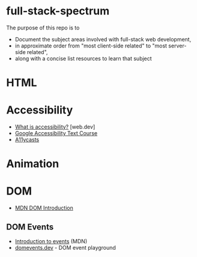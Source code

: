 # full-stack-spectrum
The purpose of this repo is to 

- Document the subject areas involved with full-stack web development,
- in approximate order from "most client-side related" to "most server-side related",
- along with a concise list resources to learn that subject


# HTML

# Accessibility
- [What is accessibility?](https://web.dev/what-is-accessibility/) [web.dev]
- [Google Accessibility Text Course](https://developers.google.com/web/fundamentals/accessibility)
- [A11ycasts](https://www.youtube.com/playlist?list=PLNYkxOF6rcICWx0C9LVWWVqvHlYJyqw7g)

# Animation

# DOM
- [MDN DOM Introduction](https://developer.mozilla.org/en-US/docs/Web/API/Document_Object_Model/Examples)

## DOM Events
- [Introduction to events](https://developer.mozilla.org/en-US/docs/Learn/JavaScript/Building_blocks/Events) (MDN)
- [domevents.dev](https://domevents.dev/) - DOM event playground
